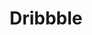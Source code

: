---
title: "Dribbble"
description: "Designs, mocks, prototypes, and more. Check out my Dribbble shots! The social media of the design world."
accent: "#EA4C89"
locationText: "dribbble/maxmckinney/"
icon: "../../assets/img/personal-projects/dribbble-max-project-icon.png"
seoImage: "../../assets/img/personal-projects/dribbble-max-project-icon.png"
sortDate: "2020-08-01"
postType: "personal-project"
externalLink: "https://dribbble.com/MadMaxMcKinney"
---